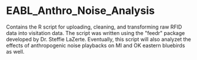 # EABL_Anthro_Noise_Analysis
Contains the R script for uploading, cleaning, and transforming raw RFID data into visitation data. The script was written using the "feedr" package developed by Dr. Steffie LaZerte. Eventually, this script will also analyzet the effects of anthropogenic noise playbacks on MI and OK eastern bluebirds as well.

